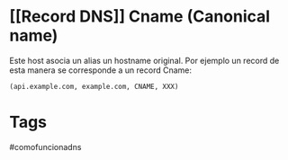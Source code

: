 # [[Record DNS]] Cname (Canonical name)
Este host asocia un alias un hostname original. Por ejemplo un record de esta manera se corresponde a un record Cname:

```
(api.example.com, example.com, CNAME, XXX)
```



# Tags
#comofuncionadns 
